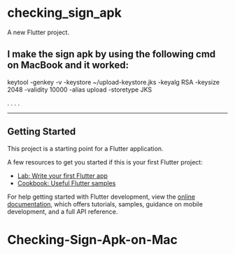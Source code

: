 # checking_sign_apk

A new Flutter project.

## I make the sign apk by using the following cmd on MacBook and it worked:

keytool -genkey -v -keystore ~/upload-keystore.jks -keyalg RSA -keysize 2048 -validity 10000 -alias upload -storetype JKS

.
.
.
.
**********************************

## Getting Started

This project is a starting point for a Flutter application.

A few resources to get you started if this is your first Flutter project:

- [Lab: Write your first Flutter app](https://docs.flutter.dev/get-started/codelab)
- [Cookbook: Useful Flutter samples](https://docs.flutter.dev/cookbook)

For help getting started with Flutter development, view the
[online documentation](https://docs.flutter.dev/), which offers tutorials,
samples, guidance on mobile development, and a full API reference.
# Checking-Sign-Apk-on-Mac
